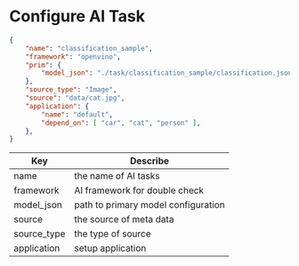 # Configure AI Task

```json
{
    "name": "classification_sample",
    "framework": "openvino",
    "prim": {
        "model_json": "./task/classification_sample/classification.json"
    },
    "source_type": "Image",
    "source": "data/cat.jpg",
    "application": {
        "name": "default",
        "depend_on": [ "car", "cat", "person" ],
    },
}
```
|   Key         |   Describe    |
|   ---         |   ---         |
|   name        |   the name of AI tasks
|   framework   |   AI framework for double check  
|   model_json  |   path to primary model configuration
|   source      |   the source of meta data
|   source_type |   the type of source
|   application |   setup application
